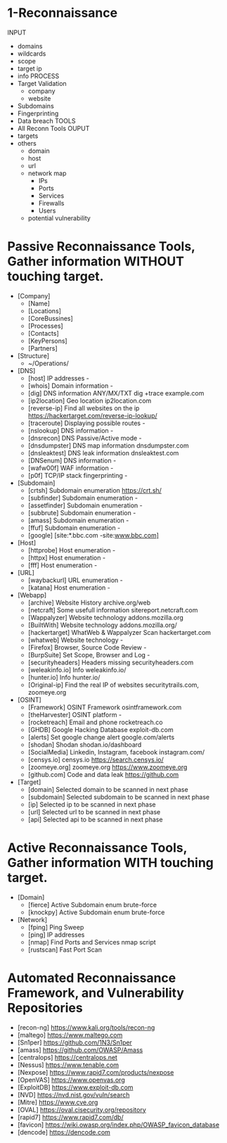 
# 1-Reconnaissance

INPUT
- domains
- wildcards
- scope
- target ip
- info
PROCESS
- Target Validation
     - company
     - website
- Subdomains
- Fingerprinting
- Data breach
TOOLS
- All Reconn Tools 
OUPUT
- targets
- others
     - domain
     - host
     - url
     - network map
          - IPs
          - Ports
          - Services
          - Firewalls
          - Users
     - potential vulnerability


# Passive Reconnaissance Tools, Gather information WITHOUT touching target.
- [Company]
     - [Name]
     - [Locations]
     - [CoreBussines]
     - [Processes]
     - [Contacts]
     - [KeyPersons]
     - [Partners]
- [Structure]
     - ~/Operations/<company>
- [DNS]
     - [host]            IP addresses                       -
     - [whois]           Domain information                 -
     - [dig]             DNS information ANY/MX/TXT         dig +trace example.com
     - [ip2location]     Geo location                       ip2location.com
     - [reverse-ip]      Find all websites on the ip        https://hackertarget.com/reverse-ip-lookup/
     - [traceroute]      Displaying possible routes         -     
     - [nslookup]        DNS information                    -
     - [dnsrecon]        DNS Passive/Active mode            -
     - [dnsdumpster]     DNS map information                dnsdumpster.com
     - [dnsleaktest]     DNS leak information               dnsleaktest.com
     - [DNSenum]         DNS information                    -
     - [wafw00f]         WAF information                    -
     - [p0f]             TCP/IP stack fingerprinting        -
- [Subdomain]
     - [crtsh]           Subdomain enumeration              https://crt.sh/
     - [subfinder]       Subdomain enumeration              -
     - [assetfinder]     Subdomain enumeration              -
     - [subbrute]        Subdomain enumeration              -
     - [amass]           Subdomain enumeration              -
     - [ffuf]            Subdomain enumeration              -
     - [google]          [site:*.bbc.com -site:www.bbc.com]
- [Host]
     - [httprobe]        Host enumeration                   -
     - [httpx]           Host enumeration                   -
     - [fff]             Host enumeration                   -
- [URL]
     - [waybackurl]      URL enumeration                   -
     - [katana]          Host enumeration                   -
- [Webapp]     
     - [archive]         Website History                    archive.org/web     
     - [netcraft]        Some usefull information           sitereport.netcraft.com
     - [Wappalyzer]      Website technology                 addons.mozilla.org
     - [BuiltWith]       Website technology                 addons.mozilla.org/
     - [hackertarget]    WhatWeb & Wappalyzer Scan          hackertarget.com
     - [whatweb]         Website technology                 -
     - [Firefox]         Browser, Source Code Review        -
     - [BurpSuite]       Set Scope, Browser and Log         -
     - [securityheaders] Headers missing                    securityheaders.com
     - [weleakinfo.io]   Info                               weleakinfo.io/
     - [hunter.io]       Info                               hunter.io/
     - [Original-ip]     Find the real IP of websites       securitytrails.com, zoomeye.org
- [OSINT]     
     - [Framework]       OSINT Framework                    osintframework.com
     - [theHarvester]    OSINT platform                     -
     - [rocketreach]     Email and phone                    rocketreach.co
     - [GHDB]            Google Hacking Database            exploit-db.com
     - [alerts]          Set google change alert            google.com/alerts
     - [shodan]          Shodan                             shodan.io/dashboard
     - [SocialMedia]     Linkedin, Instagram, facebook      instagram.com/
     - [censys.io]       censys.io                          https://search.censys.io/
     - [zoomeye.org]     zoomeye.org                        https://www.zoomeye.org
     - [github.com]      Code and data leak                 https://github.com
- [Target]
     - [domain]          Selected domain to be scanned in next phase
     - [subdomain]       Selected subdomain to be scanned in next phase
     - [ip]              Selected ip to be scanned in next phase
     - [url]             Selected url to be scanned in next phase     
     - [api]             Selected api to be scanned in next phase

# Active Reconnaissance Tools, Gather information WITH touching target.
- [Domain]
     - [fierce]          Active Subdomain enum brute-force   
     - [knockpy]         Active Subdomain enum brute-force
- [Network]
     - [fping]           Ping Sweep                          
     - [ping]            IP addresses                             
     - [nmap]            Find Ports and Services            nmap script
     - [rustscan]        Fast Port Scan

# Automated Reconnaissance Framework, and Vulnerability Repositories
- [recon-ng]                https://www.kali.org/tools/recon-ng
- [maltego]                 https://www.maltego.com
- [Sn1per]                  https://github.com/1N3/Sn1per
- [amass]                   https://github.com/OWASP/Amass
- [centralops]              https://centralops.net
- [Nessus]                  https://www.tenable.com
- [Nexpose]                 https://www.rapid7.com/products/nexpose
- [OpenVAS]                 https://www.openvas.org
- [ExploitDB]               https://www.exploit-db.com
- [NVD]                     https://nvd.nist.gov/vuln/search
- [Mitre]                   https://www.cve.org
- [OVAL]                    https://oval.cisecurity.org/repository
- [rapid7]                  https://www.rapid7.com/db/
- [favicon]                 https://wiki.owasp.org/index.php/OWASP_favicon_database
- [dencode]                 https://dencode.com
